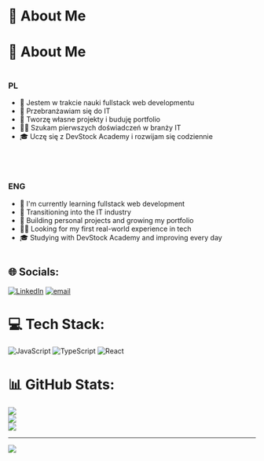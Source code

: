 # 💫 About Me

# 💫 About Me

<div style="display: flex; gap: 40px; flex-wrap: wrap; align-items: flex-start;">

  <div style="flex: 1; min-width: 300px;">
    <h3>PL</h3>
    <ul>
      <li>🔧 Jestem w trakcie nauki fullstack web developmentu</li>
      <li>🔄 Przebranżawiam się do IT</li>
      <li>🚀 Tworzę własne projekty i buduję portfolio</li>
      <li>🧑‍💻 Szukam pierwszych doświadczeń w branży IT</li>
      <li>🎓 Uczę się z DevStock Academy i rozwijam się codziennie</li>
    </ul>
  </div>

  <div style="flex: 1; min-width: 300px;">
    <h3>ENG</h3>
    <ul>
      <li>🔧 I'm currently learning fullstack web development</li>
      <li>🔄 Transitioning into the IT industry</li>
      <li>🚀 Building personal projects and growing my portfolio</li>
      <li>🧑‍💻 Looking for my first real-world experience in tech</li>
      <li>🎓 Studying with DevStock Academy and improving every day</li>
    </ul>
  </div>

</div>




## 🌐 Socials:
[![LinkedIn](https://img.shields.io/badge/LinkedIn-%230077B5.svg?logo=linkedin&logoColor=white)](https://linkedin.com/in/miłosz-kulikjan-6972a6377) [![email](https://img.shields.io/badge/Email-D14836?logo=gmail&logoColor=white)](mailto:kulikjan.learning@gmail.com) 

# 💻 Tech Stack:
![JavaScript](https://img.shields.io/badge/javascript-%23323330.svg?style=flat&logo=javascript&logoColor=%23F7DF1E) ![TypeScript](https://img.shields.io/badge/typescript-%23007ACC.svg?style=flat&logo=typescript&logoColor=white) ![React](https://img.shields.io/badge/react-%2320232a.svg?style=flat&logo=react&logoColor=%2361DAFB)
# 📊 GitHub Stats:
![](https://github-readme-stats.vercel.app/api?username=KulMilosz&theme=nord&hide_border=true&include_all_commits=true&count_private=false)<br/>
![](https://nirzak-streak-stats.vercel.app/?user=KulMilosz&theme=nord&hide_border=true)<br/>
![](https://github-readme-stats.vercel.app/api/top-langs/?username=KulMilosz&theme=nord&hide_border=true&include_all_commits=true&count_private=false&layout=compact)

---
[![](https://visitcount.itsvg.in/api?id=KulMilosz&icon=2&color=5)](https://visitcount.itsvg.in)

<!-- Proudly created with GPRM ( https://gprm.itsvg.in ) -->
